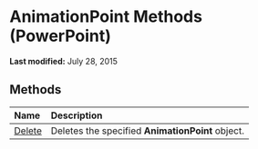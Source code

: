 
# AnimationPoint Methods (PowerPoint)

 **Last modified:** July 28, 2015


## Methods



|**Name**|**Description**|
|:-----|:-----|
| [Delete](cee0b7f9-2563-1267-710c-b0e4d1df2732.md)|Deletes the specified  **AnimationPoint** object.|
